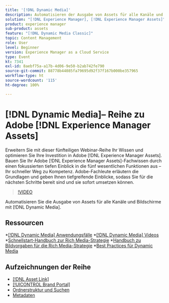 ```yaml
---
title: '[!DNL Dynamic Media]'
description: Automatisieren der Ausgabe von Assets für alle Kanäle und Bildschirme
solution: "[!DNL Experience Manager], [!DNL Experience Manager Assets]"
product: experience manager
sub-product: assets
feature: "[!DNL Dynamic Media Classic]"
topic: Content Management
role: User
level: Beginner
version: Experience Manager as a Cloud Service
type: Event
kt: 7341
exl-id: 8aebf75a-a17b-4d06-9e50-b2ab742fe790
source-git-commit: 88778b44085fa79695d92f37f167b000be357965
workflow-type: ht
source-wordcount: '115'
ht-degree: 100%

---
```


# [!DNL Dynamic Media]– Reihe zu Adobe [!DNL Experience Manager Assets]

Erweitern Sie mit dieser fünfteiligen Webinar-Reihe Ihr Wissen und optimieren Sie Ihre Investition in Adobe [!DNL Experience Manager Assets]. Bauen Sie Ihr Adobe [!DNL Experience Manager Assets]-Fachwissen durch einen fokussierten tiefen Einblick in die fünf wesentlichen Funktionen aus – Ihr schneller Weg zu Kompetenz. Adobe-Fachleute erläutern die Grundlagen und geben Ihnen tiefgreifende Einblicke, sodass Sie für die nächsten Schritte bereit sind und sie sofort umsetzen können.

>[!VIDEO](https://video.tv.adobe.com/v/332132/?quality=12&learn=on&hidetitle=true)

Automatisieren Sie die Ausgabe von Assets für alle Kanäle und Bildschirme mit [!DNL Dynamic Media].

## Ressourcen

*[[!DNL Dynamic Media] Anwendungsfälle](https://experienceleague.adobe.com/de/docs/experience-manager-cloud-service/content/assets/dynamicmedia/dm-journey/dm-journey-part1)
*[[!DNL Dynamic Media] Videos](https://experienceleague.adobe.com/de/docs/experience-manager-learn/assets/dynamic-media/dynamic-media-overview-feature-video-use#dynamic-media)
*[Schnellstart-Handbuch zur Rich Media-Strategie](https://www.adobe.com/content/dam/www/us/en/experience-manager/pdfs/dynamic-media-kickstart-guide-2019.pdf)
*[Handbuch zu Bildvorgaben für die Rich Media-Strategie](https://www.adobe.com/content/dam/www/us/en/experience-manager/pdfs/dynamic-media-image-preset-guide.pdf)
*[Best Practices für Dynamic Media](https://experienceleague.adobe.com/de/docs/experience-manager-cloud-service/content/assets/dynamicmedia/dm-journey/dm-best-practices)

## Aufzeichnungen der Reihe

* [[!DNL Asset Link]](asset-link.md)
* [[!UICONTROL Brand Portal]](brand-portal.md)
* [Ordnerstruktur und Suchen](folder-structure-search.md)
* [Metadaten](metadata.md)
